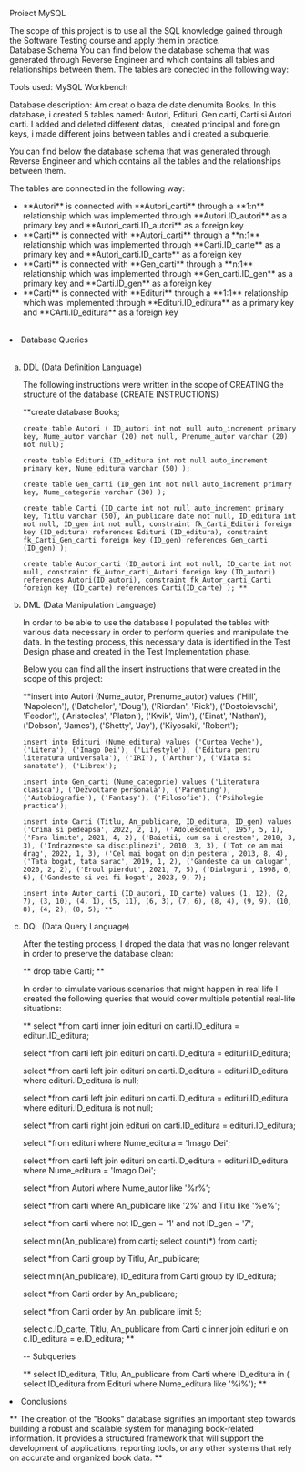 Proiect MySQL

The scope of this project is to use all the SQL knowledge gained through the Software Testing course and apply them in practice.  
Database Schema You can find below the database schema that was generated through Reverse Engineer and which contains all tables and relationships between them. The tables are conected in the following way:


Tools used: MySQL Workbench

Database description: Am creat o baza de date denumita Books. In this database, i created 5 tables named: Autori, Edituri, Gen carti, Carti si Autori carti.
I added and deleted different datas, i created principal and foreign keys, i made different joins between tables and i created a subquerie.

You can find below the database schema that was generated through Reverse Engineer and which contains all the tables and the relationships between them.

The tables are connected in the following way:

<ul>
  <li> **Autori**  is connected with **Autori_carti** through a **1:n** relationship which was implemented through **Autori.ID_autori** as a primary key and **Autori_carti.ID_autori** as a foreign key</li>
  <li> **Carti**  is connected with **Autori_carti** through a **n:1** relationship which was implemented through **Carti.ID_carte** as a primary key and **Autori_carti.ID_carte** as a foreign key</li>
  <li> **Carti**  is connected with **Gen_carti** through a **n:1** relationship which was implemented through **Gen_carti.ID_gen** as a primary key and **Carti.ID_gen** as a foreign key</li>
  <li> **Carti**  is connected with **Edituri** through a **1:1** relationship which was implemented through **Edituri.ID_editura** as a primary key and **CArti.ID_editura** as a foreign key</li>
</ul><br>

<li>Database Queries</li><br>

<ol type="a">
  <li>DDL (Data Definition Language)</li>

  The following instructions were written in the scope of CREATING the structure of the database (CREATE INSTRUCTIONS)

  **create database Books;

    create table Autori ( ID_autori int not null auto_increment primary key, Nume_autor varchar (20) not null, Prenume_autor varchar (20) not null);

    create table Edituri (ID_editura int not null auto_increment primary key, Nume_editura varchar (50) );

    create table Gen_carti (ID_gen int not null auto_increment primary key, Nume_categorie varchar (30) );

    create table Carti (ID_carte int not null auto_increment primary key, Titlu varchar (50), An_publicare date not null, ID_editura int not null, ID_gen int not null, constraint fk_Carti_Edituri foreign key (ID_editura) references Edituri (ID_editura), constraint fk_Carti_Gen_carti foreign key (ID_gen) references Gen_carti (ID_gen) );

    create table Autor_carti (ID_autori int not null, ID_carte int not null, constraint fk_Autor_carti_Autori foreign key (ID_autori) references Autori(ID_autori), constraint fk_Autor_carti_Carti foreign key (ID_carte) references Carti(ID_carte) ); **

  
  
  <li>DML (Data Manipulation Language)</li>

  In order to be able to use the database I populated the tables with various data necessary in order to perform queries and manipulate the data. 
  In the testing process, this necessary data is identified in the Test Design phase and created in the Test Implementation phase. 

  Below you can find all the insert instructions that were created in the scope of this project:

  **insert into Autori (Nume_autor, Prenume_autor) values ('Hill', 'Napoleon'), ('Batchelor', 'Doug'), ('Riordan', 'Rick'), ('Dostoievschi', 'Feodor'), ('Aristocles', 'Platon'), ('Kwik', 'Jim'), ('Einat', 'Nathan'), ('Dobson', 'James'), ('Shetty', 'Jay'), ('Kiyosaki', 'Robert');

    insert into Edituri (Nume_editura) values ('Curtea Veche'), ('Litera'), ('Imago Dei'), ('Lifestyle'), ('Editura pentru literatura universala'), ('IRI'), ('Arthur'), ('Viata si sanatate'), ('Librex');

    insert into Gen_carti (Nume_categorie) values ('Literatura clasica'), ('Dezvoltare personala'), ('Parenting'), ('Autobiografie'), ('Fantasy'), ('Filosofie'), ('Psihologie practica');

    insert into Carti (Titlu, An_publicare, ID_editura, ID_gen) values ('Crima si pedeapsa', 2022, 2, 1), ('Adolescentul', 1957, 5, 1), ('Fara limite', 2021, 4, 2), ('Baietii, cum sa-i crestem', 2010, 3, 3), ('Indrazneste sa disciplinezi', 2010, 3, 3), ('Tot ce am mai drag', 2022, 1, 3), ('Cel mai bogat on din pestera', 2013, 8, 4), ('Tata bogat, tata sarac', 2019, 1, 2), ('Gandeste ca un calugar', 2020, 2, 2), ('Eroul pierdut', 2021, 7, 5), ('Dialoguri', 1998, 6, 6), ('Gandeste si vei fi bogat', 2023, 9, 7);

    insert into Autor_carti (ID_autori, ID_carte) values (1, 12), (2, 7), (3, 10), (4, 1), (5, 11), (6, 3), (7, 6), (8, 4), (9, 9), (10, 8), (4, 2), (8, 5); **



  <li>DQL (Data Query Language)</li>

After the testing process, I droped the data that was no longer relevant in order to preserve the database clean: 

  ** drop table Carti; **


In order to simulate various scenarios that might happen in real life I created the following queries that would cover multiple potential real-life situations:

** select *from carti inner join edituri on carti.ID_editura = edituri.ID_editura;

  select *from carti left join edituri on carti.ID_editura = edituri.ID_editura;

  select *from carti left join edituri on carti.ID_editura = edituri.ID_editura where edituri.ID_editura is null;

  select *from carti left join edituri on carti.ID_editura = edituri.ID_editura where edituri.ID_editura is not null;

  select *from carti right join edituri on carti.ID_editura = edituri.ID_editura;

  select *from edituri where Nume_editura = 'Imago Dei';

  select *from carti left join edituri on carti.ID_editura = edituri.ID_editura where Nume_editura = 'Imago Dei';

  select *from Autori where Nume_autor like '%r%';

  select *from carti where An_publicare like '2%' and Titlu like '%e%';

  select *from carti where not ID_gen = '1' and not ID_gen = '7';

  select min(An_publicare) from carti; select count(*) from carti;

  select *from Carti group by Titlu, An_publicare;

  select min(An_publicare), ID_editura from Carti group by ID_editura;

  select *from Carti order by An_publicare;

  select *from Carti order by An_publicare limit 5;

  select c.ID_carte, Titlu, An_publicare from Carti c inner join edituri e on c.ID_editura = e.ID_editura; **



-- Subqueries

** select ID_editura, Titlu, An_publicare from Carti where ID_editura in ( select ID_editura from Edituri where Nume_editura like '%i%'); **
</ol>

<li>Conclusions</li>

** The creation of the "Books" database signifies an important step towards building a robust and scalable system for managing book-related information. It provides a structured framework that will support the development of applications, reporting tools, or any other systems that rely on accurate and organized book data. **

</ol>
